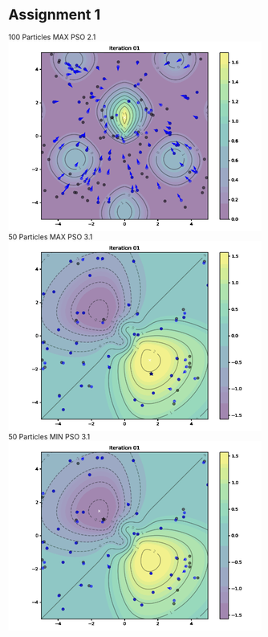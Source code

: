 # Assignment 1
100 Particles MAX PSO 2.1
![PSO G](https://github.com/AntonMaxen/applied-ai/blob/master/assignment_1/g_max_pso_100.gif)
50 Particles MAX PSO 3.1
![PSO MAX VG](https://github.com/AntonMaxen/applied-ai/blob/master/assignment_1/vg_max_pso_50.gif)
50 Particles MIN PSO 3.1
![PSO MIN VG](https://github.com/AntonMaxen/applied-ai/blob/master/assignment_1/vg_min_pso_50.gif)
